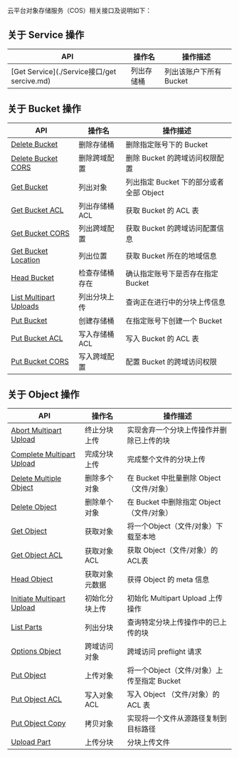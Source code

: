 云平台对象存储服务（COS）相关接口及说明如下：

## 关于 Service 操作
| API                                      | 操作名   | 操作描述            |
| ---------------------------------------- | ----- | --------------- |
| [Get Service](./Service接口/get sercive.md) | 列出存储桶 | 列出该账户下所有 Bucket |

## 关于 Bucket 操作

| API                                      | 操作名       | 操作描述                        |
| ---------------------------------------- | --------- | --------------------------- |
| [Delete Bucket](http://tcecqpoc.fsphere.cn/document/product/436/7732) | 删除存储桶     | 删除指定账号下的 Bucket             |
| [Delete Bucket CORS](http://tcecqpoc.fsphere.cn/document/product/436/8283) | 删除跨域配置    | 删除 Bucket 的跨域访问权限配置         |
| [Get Bucket](http://tcecqpoc.fsphere.cn/document/product/436/7734) | 列出对象      | 列出指定 Bucket 下的部分或者全部 Object |
| [Get Bucket ACL](http://tcecqpoc.fsphere.cn/document/product/436/7733) | 列出存储桶 ACL | 获取 Bucket 的 ACL 表           |
| [Get Bucket CORS](http://tcecqpoc.fsphere.cn/document/product/436/8274) | 列出跨域配置    | 获取 Bucket 的跨域访问配置信息         |
| [Get Bucket Location](http://tcecqpoc.fsphere.cn/document/product/436/8275) | 列出位置      | 获取 Bucket 所在的地域信息           |
| [Head Bucket](http://tcecqpoc.fsphere.cn/document/product/436/7735) | 检查存储桶存在   | 确认指定账号下是否存在指定 Bucket        |
| [List Multipart Uploads](http://tcecqpoc.fsphere.cn/document/product/436/7736) | 列出分块上传    | 查询正在进行中的分块上传信息              |
| [Put Bucket](http://tcecqpoc.fsphere.cn/document/product/436/7738) | 创建存储桶     | 在指定账号下创建一个 Bucket           |
| [Put Bucket ACL ](http://tcecqpoc.fsphere.cn/document/product/436/7737) | 写入存储桶 ACL | 写入 Bucket 的 ACL 表           |
| [Put Bucket CORS](http://tcecqpoc.fsphere.cn/document/product/436/8279) | 写入跨域配置    | 配置 Bucket 的跨域访问权限           |

## 关于 Object 操作

| API                                      | 操作名      | 操作描述                                 |
| ---------------------------------------- | -------- | ------------------------------------ |
| [Abort Multipart Upload](http://tcecqpoc.fsphere.cn/document/product/436/7740) | 终止分块上传   | 实现舍弃一个分块上传操作并删除已上传的块                 |
| [Complete Multipart Upload](http://tcecqpoc.fsphere.cn/document/product/436/7742) | 完成分块上传   | 完成整个文件的分块上传                          |
| [Delete Multiple Object](http://tcecqpoc.fsphere.cn/document/product/436/8289) | 删除多个对象   | 在 Bucket 中批量删除 Object （文件/对象）        |
| [Delete Object](http://tcecqpoc.fsphere.cn/document/product/436/7743) | 删除单个对象   | 在 Bucket 中删除指定 Object （文件/对象）        |
| [Get Object](http://tcecqpoc.fsphere.cn/document/product/436/7753) | 获取对象     | 将一个Object（文件/对象）下载至本地                |
| [Get Object ACL](http://tcecqpoc.fsphere.cn/document/product/436/7744) | 获取对象 ACL | 获取 Object（文件/对象）的ACL表                |
| [Head Object](http://tcecqpoc.fsphere.cn/document/product/436/7745) | 获取对象元数据  | 获得 Object 的 meta 信息                  |
| [Initiate Multipart Upload](http://tcecqpoc.fsphere.cn/document/product/436/7746) | 初始化分块上传  | 初始化 Multipart Upload 上传操作            |
| [List Parts](http://tcecqpoc.fsphere.cn/document/product/436/7747) | 列出分块     | 查询特定分块上传操作中的已上传的块                    |
| [Options Object](http://tcecqpoc.fsphere.cn/document/product/436/8288) | 跨域访问对象   | 跨域访问 preflight 请求                    |
| [Put Object](http://tcecqpoc.fsphere.cn/document/product/436/7749) | 上传对象     | 将一个Object（文件/对象）上传至指定 Bucket         |
| [Put Object ACL](http://tcecqpoc.fsphere.cn/document/product/436/7748) | 写入对象 ACL | 写入 Object （文件/对象）的 ACL 表             |
| [Put Object Copy](http://tcecqpoc.fsphere.cn/document/product/436/10881) | 拷贝对象     | 实现将一个文件从源路径复制到目标路径                   |
| [Upload Part](http://tcecqpoc.fsphere.cn/document/product/436/7750) | 上传分块     | 分块上传文件                               |
